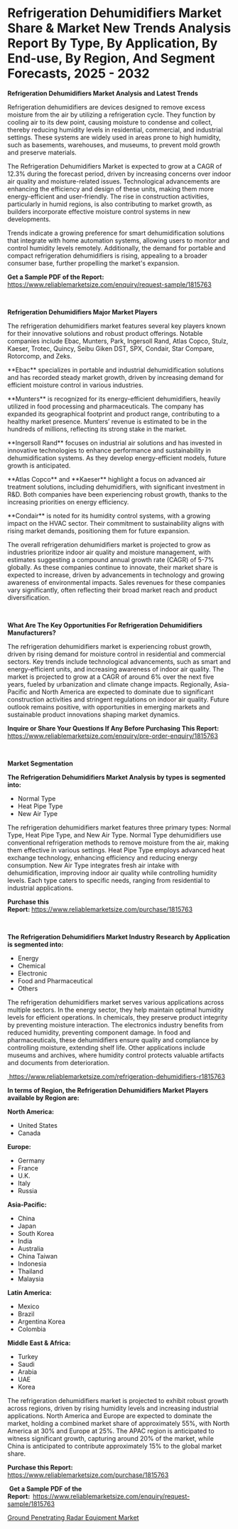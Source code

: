 <p><h1>Refrigeration Dehumidifiers Market Share & Market New Trends Analysis Report By Type, By Application, By End-use, By Region, And Segment Forecasts, 2025 - 2032</h1></p><p><strong>Refrigeration Dehumidifiers Market Analysis and Latest Trends</strong></p>
<p><p>Refrigeration dehumidifiers are devices designed to remove excess moisture from the air by utilizing a refrigeration cycle. They function by cooling air to its dew point, causing moisture to condense and collect, thereby reducing humidity levels in residential, commercial, and industrial settings. These systems are widely used in areas prone to high humidity, such as basements, warehouses, and museums, to prevent mold growth and preserve materials.</p><p>The Refrigeration Dehumidifiers Market is expected to grow at a CAGR of 12.3% during the forecast period, driven by increasing concerns over indoor air quality and moisture-related issues. Technological advancements are enhancing the efficiency and design of these units, making them more energy-efficient and user-friendly. The rise in construction activities, particularly in humid regions, is also contributing to market growth, as builders incorporate effective moisture control systems in new developments. </p><p>Trends indicate a growing preference for smart dehumidification solutions that integrate with home automation systems, allowing users to monitor and control humidity levels remotely. Additionally, the demand for portable and compact refrigeration dehumidifiers is rising, appealing to a broader consumer base, further propelling the market's expansion.</p></p>
<p><strong>Get a Sample PDF of the Report:&nbsp;</strong> <a href="https://www.reliablemarketsize.com/enquiry/request-sample/1815763?utm_campaign=2242&utm_medium=2&utm_source=Github&utm_content=ia&utm_term=19022025&utm_id=refrigeration-dehumidifiers">https://www.reliablemarketsize.com/enquiry/request-sample/1815763</a></p>
<p>&nbsp;</p>
<p><strong>Refrigeration Dehumidifiers Major Market Players</strong></p>
<p><p>The refrigeration dehumidifiers market features several key players known for their innovative solutions and robust product offerings. Notable companies include Ebac, Munters, Park, Ingersoll Rand, Atlas Copco, Stulz, Kaeser, Trotec, Quincy, Seibu Giken DST, SPX, Condair, Star Compare, Rotorcomp, and Zeks.</p><p>**Ebac** specializes in portable and industrial dehumidification solutions and has recorded steady market growth, driven by increasing demand for efficient moisture control in various industries. </p><p>**Munters** is recognized for its energy-efficient dehumidifiers, heavily utilized in food processing and pharmaceuticals. The company has expanded its geographical footprint and product range, contributing to a healthy market presence. Munters’ revenue is estimated to be in the hundreds of millions, reflecting its strong stake in the market.</p><p>**Ingersoll Rand** focuses on industrial air solutions and has invested in innovative technologies to enhance performance and sustainability in dehumidification systems. As they develop energy-efficient models, future growth is anticipated.</p><p>**Atlas Copco** and **Kaeser** highlight a focus on advanced air treatment solutions, including dehumidifiers, with significant investment in R&D. Both companies have been experiencing robust growth, thanks to the increasing priorities on energy efficiency.</p><p>**Condair** is noted for its humidity control systems, with a growing impact on the HVAC sector. Their commitment to sustainability aligns with rising market demands, positioning them for future expansion.</p><p>The overall refrigeration dehumidifiers market is projected to grow as industries prioritize indoor air quality and moisture management, with estimates suggesting a compound annual growth rate (CAGR) of 5-7% globally. As these companies continue to innovate, their market share is expected to increase, driven by advancements in technology and growing awareness of environmental impacts. Sales revenues for these companies vary significantly, often reflecting their broad market reach and product diversification.</p></p>
<p>&nbsp;</p>
<p><strong>What Are The Key Opportunities For Refrigeration Dehumidifiers Manufacturers?</strong></p>
<p><p>The refrigeration dehumidifiers market is experiencing robust growth, driven by rising demand for moisture control in residential and commercial sectors. Key trends include technological advancements, such as smart and energy-efficient units, and increasing awareness of indoor air quality. The market is projected to grow at a CAGR of around 6% over the next five years, fueled by urbanization and climate change impacts. Regionally, Asia-Pacific and North America are expected to dominate due to significant construction activities and stringent regulations on indoor air quality. Future outlook remains positive, with opportunities in emerging markets and sustainable product innovations shaping market dynamics.</p></p>
<p><strong>Inquire or Share Your Questions If Any Before Purchasing This Report:</strong> <a href="https://www.reliablemarketsize.com/enquiry/pre-order-enquiry/1815763?utm_campaign=2242&utm_medium=2&utm_source=Github&utm_content=ia&utm_term=19022025&utm_id=refrigeration-dehumidifiers">https://www.reliablemarketsize.com/enquiry/pre-order-enquiry/1815763</a></p>
<p>&nbsp;</p>
<p><strong>Market Segmentation</strong></p>
<p><strong>The Refrigeration Dehumidifiers Market Analysis by types is segmented into:</strong></p>
<p><ul><li>Normal Type</li><li>Heat Pipe Type</li><li>New Air Type</li></ul></p>
<p><p>The refrigeration dehumidifiers market features three primary types: Normal Type, Heat Pipe Type, and New Air Type. Normal Type dehumidifiers use conventional refrigeration methods to remove moisture from the air, making them effective in various settings. Heat Pipe Type employs advanced heat exchange technology, enhancing efficiency and reducing energy consumption. New Air Type integrates fresh air intake with dehumidification, improving indoor air quality while controlling humidity levels. Each type caters to specific needs, ranging from residential to industrial applications.</p></p>
<p><strong>Purchase this Report:&nbsp;</strong><a href="https://www.reliablemarketsize.com/purchase/1815763?utm_campaign=2242&utm_medium=2&utm_source=Github&utm_content=ia&utm_term=19022025&utm_id=refrigeration-dehumidifiers">https://www.reliablemarketsize.com/purchase/1815763</a></p>
<p>&nbsp;</p>
<p><strong>The Refrigeration Dehumidifiers Market Industry Research by Application is segmented into:</strong></p>
<p><ul><li>Energy</li><li>Chemical</li><li>Electronic</li><li>Food and Pharmaceutical</li><li>Others</li></ul></p>
<p><p>The refrigeration dehumidifiers market serves various applications across multiple sectors. In the energy sector, they help maintain optimal humidity levels for efficient operations. In chemicals, they preserve product integrity by preventing moisture interaction. The electronics industry benefits from reduced humidity, preventing component damage. In food and pharmaceuticals, these dehumidifiers ensure quality and compliance by controlling moisture, extending shelf life. Other applications include museums and archives, where humidity control protects valuable artifacts and documents from deterioration.</p></p>
<p><a href="https://www.reliablemarketsize.com/refrigeration-dehumidifiers-r1815763?utm_campaign=2242&utm_medium=2&utm_source=Github&utm_content=ia&utm_term=19022025&utm_id=refrigeration-dehumidifiers">&nbsp;https://www.reliablemarketsize.com/refrigeration-dehumidifiers-r1815763</a></p>
<p><strong>In terms of Region, the Refrigeration Dehumidifiers Market Players available by Region are:</strong></p>
<p>
    <p> <strong> North America: </strong>
        <ul>
            <li>United States</li>
            <li>Canada</li>
        </ul>
        </p> 
    <p> <strong> Europe: </strong>
        <ul>
            <li>Germany</li>
            <li>France</li>
            <li>U.K.</li>
            <li>Italy</li>
            <li>Russia</li>
        </ul>
        </p> 
    <p> <strong> Asia-Pacific: </strong>
        <ul>
            <li>China</li>
            <li>Japan</li>
            <li>South Korea</li>
            <li>India</li>
            <li>Australia</li>
            <li>China Taiwan</li>
            <li>Indonesia</li>
            <li>Thailand</li>
            <li>Malaysia</li>
        </ul>
        </p> 
    <p> <strong> Latin America: </strong>
        <ul>
            <li>Mexico</li>
            <li>Brazil</li>
            <li>Argentina Korea</li>
            <li>Colombia</li>
        </ul>
        </p> 
    <p> <strong> Middle East & Africa: </strong>
        <ul>
            <li>Turkey</li>
            <li>Saudi</li>
            <li>Arabia</li>
            <li>UAE</li>
            <li>Korea</li>
        </ul>
    </p>
    </p>
<p><p>The refrigeration dehumidifiers market is projected to exhibit robust growth across regions, driven by rising humidity levels and increasing industrial applications. North America and Europe are expected to dominate the market, holding a combined market share of approximately 55%, with North America at 30% and Europe at 25%. The APAC region is anticipated to witness significant growth, capturing around 20% of the market, while China is anticipated to contribute approximately 15% to the global market share.</p></p>
<p><strong>Purchase this Report: </strong><a href="https://www.reliablemarketsize.com/purchase/1815763?utm_campaign=2242&utm_medium=2&utm_source=Github&utm_content=ia&utm_term=19022025&utm_id=refrigeration-dehumidifiers">https://www.reliablemarketsize.com/purchase/1815763</a></p>
<p>&nbsp;<strong>Get a Sample PDF of the Report:&nbsp;&nbsp;</strong><a href="https://www.reliablemarketsize.com/enquiry/request-sample/1815763?utm_campaign=2242&utm_medium=2&utm_source=Github&utm_content=ia&utm_term=19022025&utm_id=refrigeration-dehumidifiers">https://www.reliablemarketsize.com/enquiry/request-sample/1815763</a></p>
<p><strong></strong></p>
<p><p><a href="https://github.com/suleimannichelle7/Market-Research-Report-List-1/blob/main/ground-penetrating-radar-equipment-market.md?utm_campaign=2242&utm_medium=2&utm_source=Github&utm_content=ia&utm_term=19022025&utm_id=refrigeration-dehumidifiers">Ground Penetrating Radar Equipment Market</a></p></p>